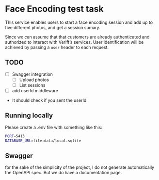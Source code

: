 # Face Encoding test task

This service enables users to start a face encoding session and add up to five different photos, and get a session sumary.

Since we can assume that that customers are already authenticated and authorized to
interact with Veriff’s services. User identification will be achieved by passing a `user` header to each request.


## TODO
- [ ] Swagger integration
    - [ ] Upload photos
    - [ ] List sessions
- [ ] add userId middleware
- It should check if you sent the userId


## Running locally

Please create a .env file with something like this:

```bash
PORT=5413
DATABASE_URL=file:data/local.sqlite
```


## Swagger

for the sake of the simplicity of the project, I do not generate automatically the OpenAPI spec.
But we do have a documentation page.
